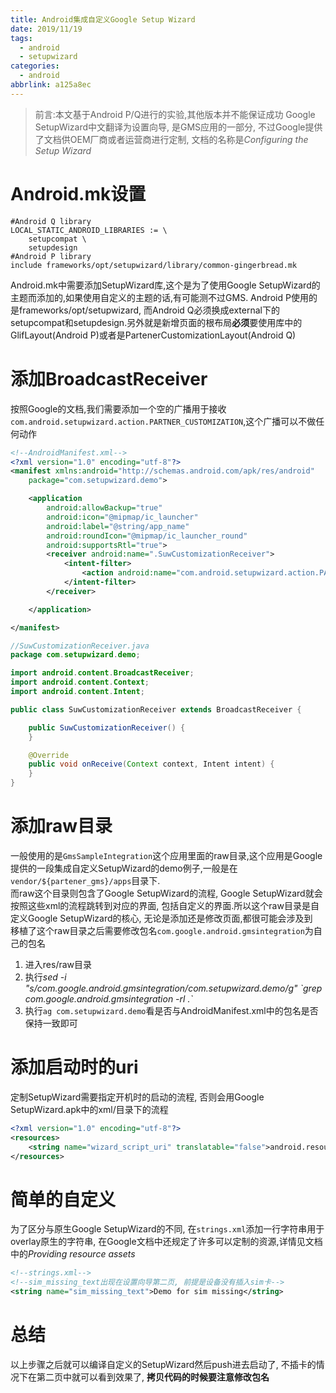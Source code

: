 ```yaml
---
title: Android集成自定义Google Setup Wizard
date: 2019/11/19
tags:
  - android
  - setupwizard
categories:
  - android
abbrlink: a125a8ec
---
```


>前言:本文基于Android P/Q进行的实验,其他版本并不能保证成功
Google SetupWizard中文翻译为设置向导, 是GMS应用的一部分, 不过Google提供了文档供OEM厂商或者运营商进行定制, 文档的名称是*Configuring the Setup Wizard*
# Android.mk设置
```shell
#Android Q library
LOCAL_STATIC_ANDROID_LIBRARIES := \
	setupcompat \
	setupdesign
#Android P library
include frameworks/opt/setupwizard/library/common-gingerbread.mk
```
Android.mk中需要添加SetupWizard库,这个是为了使用Google SetupWizard的主题而添加的,如果使用自定义的主题的话,有可能测不过GMS. Android P使用的是frameworks/opt/setupwizard, 而Android Q必须换成external下的setupcompat和setupdesign.另外就是新增页面的根布局**必须**要使用库中的GlifLayout(Android P)或者是PartenerCustomizationLayout(Android Q)
# 添加BroadcastReceiver
按照Google的文档,我们需要添加一个空的广播用于接收`com.android.setupwizard.action.PARTNER_CUSTOMIZATION`,这个广播可以不做任何动作

```xml
<!--AndroidManifest.xml-->
<?xml version="1.0" encoding="utf-8"?>
<manifest xmlns:android="http://schemas.android.com/apk/res/android"
    package="com.setupwizard.demo">

    <application
        android:allowBackup="true"
        android:icon="@mipmap/ic_launcher"
        android:label="@string/app_name"
        android:roundIcon="@mipmap/ic_launcher_round"
        android:supportsRtl="true">
        <receiver android:name=".SuwCustomizationReceiver">
            <intent-filter>
                <action android:name="com.android.setupwizard.action.PARTNER_CUSTOMIZATION" />
            </intent-filter>
        </receiver>

    </application>

</manifest>
```
```java
//SuwCustomizationReceiver.java
package com.setupwizard.demo;

import android.content.BroadcastReceiver;
import android.content.Context;
import android.content.Intent;

public class SuwCustomizationReceiver extends BroadcastReceiver {

    public SuwCustomizationReceiver() {
    }

    @Override
    public void onReceive(Context context, Intent intent) {
    }
}
```
# 添加raw目录
一般使用的是`GmsSampleIntegration`这个应用里面的raw目录,这个应用是Google提供的一段集成自定义SetupWizard的demo例子,一般是在`vendor/${partener_gms}/apps`目录下.<br>
而raw这个目录则包含了Google SetupWizard的流程, Google SetupWizard就会按照这些xml的流程跳转到对应的界面, 包括自定义的界面.所以这个raw目录是自定义Google SetupWizard的核心, 无论是添加还是修改页面,都很可能会涉及到<br>
移植了这个raw目录之后需要修改包名`com.google.android.gmsintegration`为自己的包名
1. 进入res/raw目录
2. 执行*sed -i "s/com.google.android.gmsintegration/com.setupwizard.demo/g" \`grep com.google.android.gmsintegration -rl .\`*
3. 执行`ag com.setupwizard.demo`看是否与AndroidManifest.xml中的包名是否保持一致即可

# 添加启动时的uri
定制SetupWizard需要指定开机时的启动的流程, 否则会用Google SetupWizard.apk中的xml/目录下的流程
```xml
<?xml version="1.0" encoding="utf-8"?>
<resources>
    <string name="wizard_script_uri" translatable="false">android.resource://com.setupwizard.demo/raw/wizard_script</string>
</resources>
```
# 简单的自定义
为了区分与原生Google SetupWizard的不同, 在`strings.xml`添加一行字符串用于overlay原生的字符串, 在Google文档中还规定了许多可以定制的资源,详情见文档中的*Providing resource assets*
```xml
<!--strings.xml-->
<!--sim_missing_text出现在设置向导第二页, 前提是设备没有插入sim卡-->
<string name="sim_missing_text">Demo for sim missing</string>
```
# 总结
以上步骤之后就可以编译自定义的SetupWizard然后push进去启动了, 不插卡的情况下在第二页中就可以看到效果了, **拷贝代码的时候要注意修改包名**
